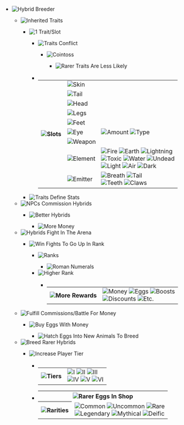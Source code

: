 <body>
    <ul>
        <li>
            <img src='https://img.shields.io/badge/Hybrid Breeder-fff?style=for-the-badge' alt='Hybrid Breeder'>
        </li>
        <ul>
            <li>
                <img src='https://img.shields.io/badge/Inherited Traits-fff?style=for-the-badge' alt='Inherited Traits'>
            </li>
            <ul>
                <li>
                    <img src='https://img.shields.io/badge/1 Trait/Slot-fff?style=for-the-badge' alt='1 Trait/Slot'>
                </li>
                <ul>
                    <li>
                        <img src='https://img.shields.io/badge/Traits Conflict-fff?style=for-the-badge'
                            alt='Traits Conflict'>
                    </li>
                    <ul>
                        <li>
                            <img src='https://img.shields.io/badge/Cointoss-fff?style=for-the-badge' alt='Cointoss'>
                        </li>
                        <ul>
                            <li>
                                <img src='https://img.shields.io/badge/Rarer Traits Are Less Likely-fff?style=for-the-badge'
                                    alt='Rarer Traits Are Less Likely'>
                            </li>
                        </ul>
                    </ul>
                    <li>
                        <table>
                            <tr>
                                <th rowspan=100%>
                                    <img src='https://img.shields.io/badge/Slots-fff?style=for-the-badge' alt='Slots'>
                                </th>
                            </tr>
                            <tr>
                                <td colspan=100%>
                                    <img src='https://img.shields.io/badge/Skin-fff?style=for-the-badge' alt='Skin'>
                                </td>
                            </tr>
                            <tr>
                                <td colspan=100%>
                                    <img src='https://img.shields.io/badge/Tail-fff?style=for-the-badge' alt='Tail'>
                                </td>
                            </tr>
                            <tr>
                                <td colspan=100%>
                                    <img src='https://img.shields.io/badge/Head-fff?style=for-the-badge' alt='Head'>
                                </td>
                            </tr>
                            <tr>
                                <td colspan=100%>
                                    <img src='https://img.shields.io/badge/Legs-fff?style=for-the-badge' alt='Legs'>
                                </td>
                            </tr>
                            <tr>
                                <td colspan=100%>
                                    <img src='https://img.shields.io/badge/Feet-fff?style=for-the-badge' alt='Feet'>
                                </td>
                            </tr>
                            <tr>
                                <td colspan=50%>
                                    <img src='https://img.shields.io/badge/Eye-fff?style=for-the-badge' alt='Eye'>
                                </td>
                                <td colspan=50%>
                                    <img src='https://img.shields.io/badge/Amount-fff?style=for-the-badge' alt='Amount'>
                                    <img src='https://img.shields.io/badge/Type-fff?style=for-the-badge' alt='Type'>
                                </td>
                            </tr>
                            <tr>
                                <td colspan=100%>
                                    <img src='https://img.shields.io/badge/Weapon-fff?style=for-the-badge' alt='Weapon'>
                                </td>
                            </tr>
                            <tr>
                                <td colspan=50%>
                                    <img src='https://img.shields.io/badge/Element-fff?style=for-the-badge'
                                        alt='Element'>
                                </td>
                                <td colspan=50%>
                                    <img src='https://img.shields.io/badge/Fire-f00?style=for-the-badge' alt='Fire'>
                                    <img src='https://img.shields.io/badge/Earth-f80?style=for-the-badge' alt='Earth'>
                                    <img src='https://img.shields.io/badge/Lightning-ff0?style=for-the-badge' alt='Lightning'>
                                    <br>
                                    <img src='https://img.shields.io/badge/Toxic-0f0?style=for-the-badge' alt='Toxic'>
                                    <img src='https://img.shields.io/badge/Water-00f?style=for-the-badge' alt='Water'>
                                    <img src='https://img.shields.io/badge/Undead-80f?style=for-the-badge' alt='Undead'>
                                    <br>
                                    <img src='https://img.shields.io/badge/Light-fff?style=for-the-badge' alt='Light'>
                                    <img src='https://img.shields.io/badge/Air-888?style=for-the-badge' alt='Air'>
                                    <img src='https://img.shields.io/badge/Dark-000?style=for-the-badge' alt='Dark'>
                                </td>
                            </tr>
                            <tr>
                                <td colspan=50%>
                                    <img src='https://img.shields.io/badge/Emitter-fff?style=for-the-badge'
                                        alt='Emitter'>
                                </td>
                                <td colspan=50%>
                                    <img src='https://img.shields.io/badge/Breath-fff?style=for-the-badge' alt='Breath'>
                                    <img src='https://img.shields.io/badge/Tail-fff?style=for-the-badge' alt='Tail'><br>
                                    <img src='https://img.shields.io/badge/Teeth-fff?style=for-the-badge' alt='Teeth'>
                                    <img src='https://img.shields.io/badge/Claws-fff?style=for-the-badge' alt='Claws'>
                                </td>
                            </tr>
                        </table>
                    </li>
                </ul>
                <li>
                    <img src='https://img.shields.io/badge/Traits Define Stats-fff?style=for-the-badge'
                        alt='Traits Define Stats'>
                </li>
            </ul>
            <li>
                <img src='https://img.shields.io/badge/NPCs Commission Hybrids-fff?style=for-the-badge'
                    alt='NPCs Commission Hybrids'>
            </li>
            <ul>
                <li>
                    <img src='https://img.shields.io/badge/Better Hybrids-fff?style=for-the-badge' alt='Better Hybrids'>
                </li>
                <ul>
                    <li>
                        <img src='https://img.shields.io/badge/More Money-fff?style=for-the-badge' alt='More Money'>
                    </li>
                </ul>
            </ul>
            <li>
                <img src='https://img.shields.io/badge/Hybrids Fight In The Arena-fff?style=for-the-badge'
                    alt='Hybrids Fight In The Arena'>
            </li>
            <ul>
                <li>
                    <img src='https://img.shields.io/badge/Win Fights To Go Up In Rank-fff?style=for-the-badge'
                        alt='Win Fights To Go Up In Rank'>
                </li>
                <ul>
                    <li>
                        <img src='https://img.shields.io/badge/Ranks-fff?style=for-the-badge' alt='Ranks'>
                    </li>
                    <ul>
                        <li>
                            <img src='https://img.shields.io/badge/Roman Numerals-fff?style=for-the-badge'
                                alt='Roman Numerals'>
                        </li>
                    </ul>
                    <li>
                        <img src='https://img.shields.io/badge/Higher Rank-fff?style=for-the-badge' alt='Higher Rank'>
                    </li>
                    <ul>
                        <li>
                            <table>
                                <tr>
                                    <th rowspan=100%>
                                        <img src='https://img.shields.io/badge/More Rewards-fff?style=for-the-badge'
                                            alt='More Rewards'>
                                    </th>
                                </tr>
                                <tr>
                                    <td colspan=100%>
                                        <img src='https://img.shields.io/badge/Money-fff?style=for-the-badge'
                                            alt='Money'>
                                        <img src='https://img.shields.io/badge/Eggs-fff?style=for-the-badge' alt='Eggs'>
                                        <img src='https://img.shields.io/badge/Boosts-fff?style=for-the-badge'
                                            alt='Boosts'>
                                        <br>
                                        <img src='https://img.shields.io/badge/Discounts-fff?style=for-the-badge'
                                            alt='Discounts'>
                                        <img src='https://img.shields.io/badge/Etc.-fff?style=for-the-badge' alt='Etc.'>
                                    </td>
                                </tr>
                            </table>
                        </li>
                    </ul>
                </ul>
            </ul>
            <li>
                <img src='https://img.shields.io/badge/Fulfill Commissions/Battle For Money-fff?style=for-the-badge'
                    alt='Fulfill Commissions/Battle For Money'>
            </li>
            <ul>
                <li>
                    <img src='https://img.shields.io/badge/Buy Eggs With Money-fff?style=for-the-badge'
                        alt='Buy Eggs With Money'>
                </li>
                <ul>
                    <li>
                        <img src='https://img.shields.io/badge/Hatch Eggs Into New Animals To Breed-fff?style=for-the-badge'
                            alt='Hatch Eggs Into New Animals To Breed'>
                    </li>
                </ul>
            </ul>
            <li>
                <img src='https://img.shields.io/badge/Breed Rarer Hybrids-fff?style=for-the-badge'
                    alt='Breed Rarer Hybrids'>
            </li>
            <ul>
                <li>
                    <img src='https://img.shields.io/badge/Increase Player Tier-fff?style=for-the-badge'
                        alt='Increase Player Tier'>
                </li>
                <ul>
                    <li>
                        <table>
                            <tr>
                                <th rowspan=100%>
                                    <img src='https://img.shields.io/badge/Tiers-fff?style=for-the-badge' alt='Tiers'>
                                </th>
                            </tr>
                            <tr>
                                <td>
                                    <img src='https://img.shields.io/badge/I-f00?style=for-the-badge' alt='I'>
                                    <img src='https://img.shields.io/badge/II-f80?style=for-the-badge' alt='II'>
                                    <img src='https://img.shields.io/badge/III-ff0?style=for-the-badge' alt='III'><br>
                                    <img src='https://img.shields.io/badge/IV-0f0?style=for-the-badge' alt='IV'>
                                    <img src='https://img.shields.io/badge/V-00f?style=for-the-badge' alt='V'>
                                    <img src='https://img.shields.io/badge/VI-80f?style=for-the-badge' alt='VI'>
                                </td>
                            </tr>
                        </table>
                    </li>
                    <li>
                        <table>
                            <tr>
                                <th colspan=100%>
                                    <img src='https://img.shields.io/badge/Rarer Eggs In Shop-fff?style=for-the-badge'
                                        alt='Rarer Eggs In Shop'>
                                </th>
                            </tr>
                            <tr>
                                <th rowspan=100%>
                                    <img src='https://img.shields.io/badge/Rarities-fff?style=for-the-badge'
                                        alt='Rarities'>
                                </th>
                            </tr>
                            <tr>
                                <td>
                                    <img src='https://img.shields.io/badge/Common-f00?style=for-the-badge' alt='Common'>
                                    <img src='https://img.shields.io/badge/Uncommon-f80?style=for-the-badge'
                                        alt='Uncommon'>
                                    <img src='https://img.shields.io/badge/Rare-ff0?style=for-the-badge' alt='Rare'><br>
                                    <img src='https://img.shields.io/badge/Legendary-0f0?style=for-the-badge'
                                        alt='Legendary'>
                                    <img src='https://img.shields.io/badge/Mythical-00f?style=for-the-badge'
                                        alt='Mythical'>
                                    <img src='https://img.shields.io/badge/Deific-80f?style=for-the-badge' alt='Deific'>
                                </td>
                            </tr>
                        </table>
                    </li>
                </ul>
            </ul>
        </ul>
    </ul>
    </div>